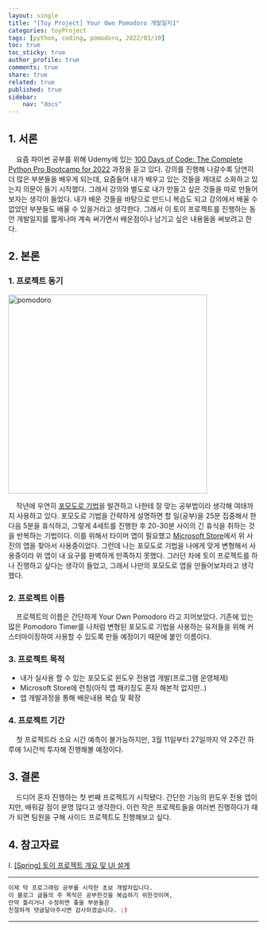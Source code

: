 ```yaml
---
layout: single
title: "[Toy Project] Your Own Pomodoro 개발일지1"
categories: toyProject
tags: [python, coding, pomodoro, 2022/03/10]
toc: true
toc_sticky: true
author_profile: true
comments: true
share: true
related: true
published: true
sidebar: 
    nav: "docs"
---
```


## 1. 서론

&nbsp;&nbsp;&nbsp;&nbsp;요즘 파이썬 공부를 위해 Udemy에 있는 [100 Days of Code: The Complete Python Pro Bootcamp for 2022](https://www.udemy.com/course/100-days-of-code/) 과정을 듣고 있다. 강의를 진행해 나갈수록 당연히 더 많은 부분들을 배우게 되는데, 요즘들어 내가 배우고 있는 것들을 제대로 소화하고 있는지 의문이 들기 시작했다. 그래서 강의와 별도로 내가 만들고 싶은 것들을 따로 만들어 보자는 생각이 들었다. 내가 배운 것들을 바탕으로 만드니 복습도 되고 강의에서 배울 수 없었던 부분들도 배울 수 있을거라고 생각한다. 그래서 이 토이 프로젝트를 진행하는 동안 개발일지를 짧게나마 계속 써가면서 배운점이나 남기고 싶은 내용들을 써보려고 한다.

## 2. 본론

### 1. 프로젝트 동기

<img src="https://user-images.githubusercontent.com/97603503/157654952-69723f97-ae7b-46ad-a1cf-aa45c4f10cdb.png" alt="pomodoro" width=400>

&nbsp;&nbsp;&nbsp;&nbsp;작년에 우연히 [포모도로 기법](https://ko.wikipedia.org/wiki/%ED%8F%AC%EB%AA%A8%EB%8F%84%EB%A1%9C_%EA%B8%B0%EB%B2%95)을 발견하고 나한테 잘 맞는 공부법이라 생각해 여태까지 사용하고 있다. 포모도로 기법을 간략하게 설명하면 할 일(공부)을 25분 집중해서 한 다음 5분을 휴식하고, 그렇게 4세트를 진행한 후 20-30분 사이의 긴 휴식을 취하는 것을 반복하는 기법이다. 이를 위해서 타이머 앱이 필요했고 [Microsoft Store](https://www.microsoft.com/en-us/store/apps/windows)에서 위 사진의 앱을 찾아서 사용중이었다. 그런데 나는 포모도로 기법을 나에게 맞게 변형해서 사용중이라 위 앱이 내 요구를 완벽하게 만족하지 못했다. 그러던 차에 토이 프로젝트를 하나 진행하고 싶다는 생각이 들었고, 그래서 나만의 포모도로 앱을 만들어보자라고 생각했다. 

### 2. 프로젝트 이름

&nbsp;&nbsp;&nbsp;&nbsp;프로젝트의 이름은 간단하게 Your Own Pomodoro 라고 지어보았다. 기존에 있는 많은 Pomodoro Timer를 나처럼 변형된 포모도로 기법을 사용하는 유저들을 위해 커스터마이징하여 사용할 수 있도록 만들 예정이기 때문에 붙인 이름이다.

### 3. 프로젝트 목적

- 내가 실사용 할 수 있는 포모도로 윈도우 전용앱 개발(프로그램 운영체제)
- Microsoft Store에 런칭(아직 앱 패키징도 혼자 해본적 없지만..)
- 앱 개발과정을 통해 배운내용 복습 및 확장

### 4. 프로젝트 기간

&nbsp;&nbsp;&nbsp;&nbsp;첫 프로젝트라 소요 시간 예측이 불가능하지만, 3월 11일부터 27일까지 약 2주간 하루에 1시간씩 투자해 진행해볼 예정이다.

## 3. 결론

&nbsp;&nbsp;&nbsp;&nbsp;드디어 혼자 진행하는 첫 번째 프로젝트가 시작됐다. 간단한 기능의 윈도우 전용 앱이지만, 배워갈 점이 분명 많다고 생각한다. 이런 작은 프로젝트들을 여러번 진행하다가 때가 되면 팀원을 구해 사이드 프로젝트도 진행해보고 싶다.

## 4. 참고자료

Ⅰ. [[Spring] 토이 프로젝트 개요 및 UI 설계](https://laycoder.tistory.com/103)

---

```bash
이제 막 프로그래밍 공부를 시작한 초보 개발자입니다.
이 블로그 글들의 주 목적은 공부한것을 복습하기 위한것이며, 
만약 틀리거나 수정하면 좋을 부분들은
친절하게 댓글달아주시면 감사하겠습니다. :)
```

---